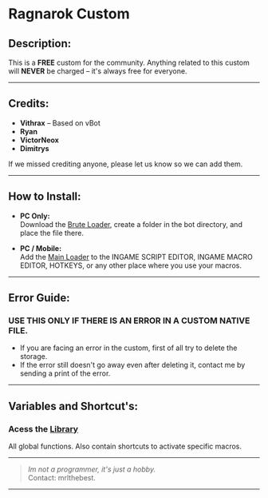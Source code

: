 # Ragnarok Custom

## Description:
This is a **FREE** custom for the community. Anything related to this custom will **NEVER** be charged – it's always free for everyone.

---

## Credits:
  - **Vithrax** – Based on vBot
  - **Ryan**
  - **VictorNeox**
  - **Dimitrys**

If we missed crediting anyone, please let us know so we can add them.

---

## How to Install:

- **PC Only:**  
  Download the [Brute Loader](https://github.com/mrlthebest/Ragnarok-Bot/blob/main/ragnarokLoader.lua), create a folder in the bot directory, and place the file there.

- **PC / Mobile:**  
  Add the [Main Loader](https://github.com/mrlthebest/Ragnarok-Bot/blob/main/loader.lua) to the INGAME SCRIPT EDITOR, INGAME MACRO EDITOR, HOTKEYS, or any other place where you use your macros.

---

## Error Guide:
### USE THIS ONLY IF THERE IS AN ERROR IN A CUSTOM NATIVE FILE.
- If you are facing an error in the custom, first of all try to delete the storage.
- If the error still doesn't go away even after deleting it, contact me by sending a print of the error.

---

## Variables and Shortcut's:  
### Acess the [Library](https://github.com/mrlthebest/Ragnarok-Bot/blob/main/doc.txt) 
All global functions. Also contain shortcuts to activate specific macros.

---

> _Im not a programmer, it's just a hobby._  
> Contact: mrlthebest.  

---

